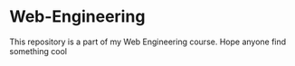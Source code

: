 # Web-Engineering
This repository is a part of my Web Engineering course. Hope anyone find something cool
